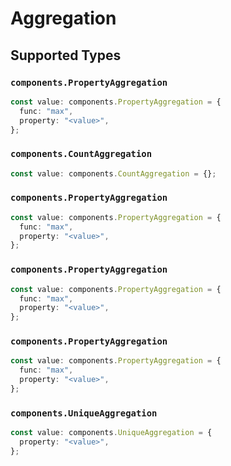 # Aggregation


## Supported Types

### `components.PropertyAggregation`

```typescript
const value: components.PropertyAggregation = {
  func: "max",
  property: "<value>",
};
```

### `components.CountAggregation`

```typescript
const value: components.CountAggregation = {};
```

### `components.PropertyAggregation`

```typescript
const value: components.PropertyAggregation = {
  func: "max",
  property: "<value>",
};
```

### `components.PropertyAggregation`

```typescript
const value: components.PropertyAggregation = {
  func: "max",
  property: "<value>",
};
```

### `components.PropertyAggregation`

```typescript
const value: components.PropertyAggregation = {
  func: "max",
  property: "<value>",
};
```

### `components.UniqueAggregation`

```typescript
const value: components.UniqueAggregation = {
  property: "<value>",
};
```

